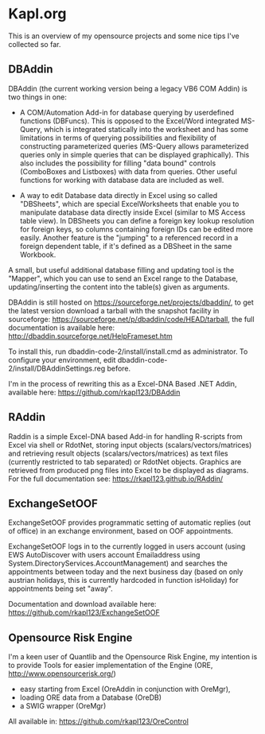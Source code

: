 # Kapl.org

This is an overview of my opensource projects and some nice tips I've collected so far.

## DBAddin
DBAddin (the current working version being a legacy VB6 COM Addin) is two things in one:

- A COM/Automation Add-in for database querying by userdefined functions (DBFuncs). This is opposed to the Excel/Word integrated MS-Query, which is integrated statically into the worksheet and has some limitations in terms of querying possibilities and flexibility of constructing parameterized queries (MS-Query allows parameterized queries only in simple queries that can be displayed graphically). This also includes the possibility for filling "data bound" controls (ComboBoxes and Listboxes) with data from queries. Other useful functions for working with database data are included as well.

- A way to edit Database data directly in Excel using so called "DBSheets", which are special ExcelWorksheets that enable you to manipulate database data directly inside Excel (similar to MS Access table view). In DBSheets you can define a foreign key lookup resolution for foreign keys, so columns containing foreign IDs can be edited more easily. Another feature is the "jumping" to a referenced record in a foreign dependent table, if it's defined as a DBSheet in the same Workbook.

A small, but useful additional database filling and updating tool is the "Mapper", which you can use to send an Excel range to the Database, updating/inserting the content into the table(s) given as arguments.

DBAddin is still hosted on https://sourceforge.net/projects/dbaddin/, to get the latest version download a tarball with the snapshot facility in sourceforge: https://sourceforge.net/p/dbaddin/code/HEAD/tarball, the full documentation is available here: http://dbaddin.sourceforge.net/HelpFrameset.htm

To install this, run dbaddin-code-2/install/install.cmd as administrator. To configure your environment, edit dbaddin-code-2/install/DBAddinSettings.reg before.

I'm in the process of rewriting this as a Excel-DNA Based .NET Addin, available here: https://github.com/rkapl123/DBAddin

## RAddin
Raddin is a simple Excel-DNA based Add-in for handling R-scripts from Excel via shell or RdotNet, storing input objects (scalars/vectors/matrices)
and retrieving result objects (scalars/vectors/matrices) as text files (currently restricted to tab separated) or RdotNet objects.
Graphics are retrieved from produced png files into Excel to be displayed as diagrams.  
For the full documentation see: https://rkapl123.github.io/RAddin/

## ExchangeSetOOF

ExchangeSetOOF provides programmatic setting of automatic replies (out of office) in an exchange environment, based on OOF appointments.

ExchangeSetOOF logs in to the currently logged in users account (using EWS AutoDiscover with users account Emailaddress using System.DirectoryServices.AccountManagement) and searches the appointments between today and the next business day (based on only austrian holidays, this is currently hardcoded in function isHoliday) for appointments being set "away".

Documentation and download available here: https://github.com/rkapl123/ExchangeSetOOF

## Opensource Risk Engine

I'm a keen user of Quantlib and the Opensource Risk Engine, my intention is to provide Tools for easier implementation of the Engine (ORE, http://www.opensourcerisk.org/)

- easy starting from Excel (OreAddin in conjunction with OreMgr),
- loading ORE data from a Database (OreDB)
- a SWIG wrapper (OreMgr)

All available in: https://github.com/rkapl123/OreControl
